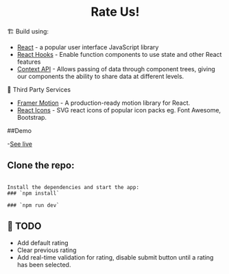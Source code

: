 <h1 align=center>Rate Us!</h1>


🏗  Build using:

- [React](https://reactjs.org/) - a popular user interface JavaScript library
- [React Hooks](https://reactjs.org/docs/hooks-intro.html) - Enable function components to use state and other React features
- [Context API](https://reactjs.org/docs/context.html) - Allows passing of data through component trees, giving our components the ability to share data at different levels.

💈 Third Party Services

- [Framer Motion](https://www.framer.com/motion/) - A production-ready motion library for React.
- [React Icons](https://react-icons.github.io/react-icons) - SVG react icons of popular icon packs eg. Font Awesome, Bootstrap.


##Demo

-[See live](https://lucky-empanada-bc56fb.netlify.app/)


## Clone the repo:

```

Install the dependencies and start the app:
### `npm install`

### `npm run dev`

```


## 📜  TODO

* Add default rating
* Clear previous rating
* Add real-time validation for rating, disable submit button until a rating has been selected.

